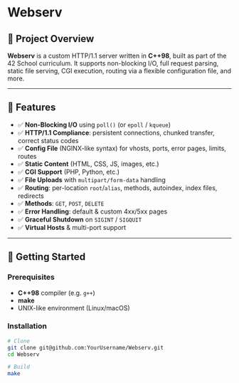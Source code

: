 # Webserv

## 📝 Project Overview

**Webserv** is a custom HTTP/1.1 server written in **C++98**, built as part of the 42 School curriculum. It supports non-blocking I/O, full request parsing, static file serving, CGI execution, routing via a flexible configuration file, and more.

---

## 🎯 Features

- ✅ **Non-Blocking I/O** using `poll()` (or `epoll` / `kqueue`)  
- ✅ **HTTP/1.1 Compliance**: persistent connections, chunked transfer, correct status codes  
- ✅ **Config File** (NGINX-like syntax) for vhosts, ports, error pages, limits, routes  
- ✅ **Static Content** (HTML, CSS, JS, images, etc.)  
- ✅ **CGI Support** (PHP, Python, etc.)  
- ✅ **File Uploads** with `multipart/form-data` handling  
- ✅ **Routing**: per-location `root`/`alias`, methods, autoindex, index files, redirects  
- ✅ **Methods**: `GET`, `POST`, `DELETE`  
- ✅ **Error Handling**: default & custom 4xx/5xx pages  
- ✅ **Graceful Shutdown** on `SIGINT` / `SIGQUIT`  
- ✅ **Virtual Hosts** & multi-port support  

---

## 🚀 Getting Started

### Prerequisites

- **C++98** compiler (e.g. `g++`)  
- **make**  
- UNIX-like environment (Linux/macOS)

### Installation

```bash
# Clone
git clone git@github.com:YourUsername/Webserv.git
cd Webserv

# Build
make
